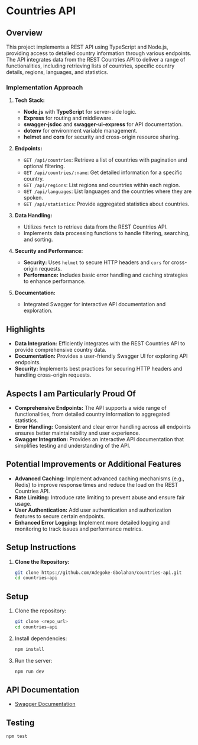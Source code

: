# Countries API

## Overview

This project implements a REST API using TypeScript and Node.js, providing access to detailed country information through various endpoints. The API integrates data from the REST Countries API to deliver a range of functionalities, including retrieving lists of countries, specific country details, regions, languages, and statistics.

### Implementation Approach

1. **Tech Stack:**

   - **Node.js** with **TypeScript** for server-side logic.
   - **Express** for routing and middleware.
   - **swagger-jsdoc** and **swagger-ui-express** for API documentation.
   - **dotenv** for environment variable management.
   - **helmet** and **cors** for security and cross-origin resource sharing.

2. **Endpoints:**

   - `GET /api/countries`: Retrieve a list of countries with pagination and optional filtering.
   - `GET /api/countries/:name`: Get detailed information for a specific country.
   - `GET /api/regions`: List regions and countries within each region.
   - `GET /api/languages`: List languages and the countries where they are spoken.
   - `GET /api/statistics`: Provide aggregated statistics about countries.

3. **Data Handling:**

   - Utilizes `fetch` to retrieve data from the REST Countries API.
   - Implements data processing functions to handle filtering, searching, and sorting.

4. **Security and Performance:**

   - **Security:** Uses `helmet` to secure HTTP headers and `cors` for cross-origin requests.
   - **Performance:** Includes basic error handling and caching strategies to enhance performance.

5. **Documentation:**
   - Integrated Swagger for interactive API documentation and exploration.

## Highlights

- **Data Integration:** Efficiently integrates with the REST Countries API to provide comprehensive country data.
- **Documentation:** Provides a user-friendly Swagger UI for exploring API endpoints.
- **Security:** Implements best practices for securing HTTP headers and handling cross-origin requests.

## Aspects I am Particularly Proud Of

- **Comprehensive Endpoints:** The API supports a wide range of functionalities, from detailed country information to aggregated statistics.
- **Error Handling:** Consistent and clear error handling across all endpoints ensures better maintainability and user experience.
- **Swagger Integration:** Provides an interactive API documentation that simplifies testing and understanding of the API.

## Potential Improvements or Additional Features

- **Advanced Caching:** Implement advanced caching mechanisms (e.g., Redis) to improve response times and reduce the load on the REST Countries API.
- **Rate Limiting:** Introduce rate limiting to prevent abuse and ensure fair usage.
- **User Authentication:** Add user authentication and authorization features to secure certain endpoints.
- **Enhanced Error Logging:** Implement more detailed logging and monitoring to track issues and performance metrics.

## Setup Instructions

1. **Clone the Repository:**
   ```sh
   git clone https://github.com/Adegoke-Gbolahan/countries-api.git
   cd countries-api
   ```

## Setup

1. Clone the repository:

   ```sh
   git clone <repo_url>
   cd countries-api
   ```

2. Install dependencies:

   ```sh
   npm install
   ```

3. Run the server:
   ```sh
   npm run dev
   ```

## API Documentation

- [Swagger Documentation](http://localhost:4000/api-docs)

## Testing

```sh
npm test
```
